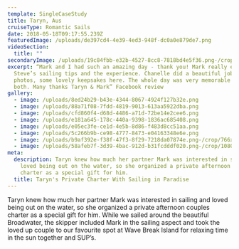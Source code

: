 ```yaml
---
template: SingleCaseStudy
title: Taryn, Aus
cruiseType: Romantic Sails
date: 2018-05-18T09:17:55.239Z
featuredImage: /uploads/de397cd4-4e39-4ed3-948f-dc0a0e879de7.png
videoSection:
  title: ""
secondaryImage: /uploads/19c84fbb-e32b-4527-8cc8-7818bd4e5f36.png-/crop/1308x1041/253,0/-/preview/
excerpt: “Mark and I had such an amazing day - thank you! Mark really enjoyed
  Steve’s sailing tips and the experience. Chanelle did a beautiful job with our
  photos, some lovely keepsakes here. The whole day was very memorable for us
  both. Many thanks Taryn & Mark” Facebook review
gallery:
  - image: /uploads/8ed24b29-b43e-4344-8067-4924f127b32e.png
  - image: /uploads/88a71f08-7fdd-4819-9013-613aa5922dba.png
  - image: /uploads/cfd860f4-d68d-4486-a71d-72be14e2cee6.png
  - image: /uploads/e181a645-178c-440a-9398-1836ac685408.png
  - image: /uploads/e05ec3fe-ce1d-4e5b-8d86-f483d8cc51aa.png
  - image: /uploads/5c266b9b-ce98-4777-8473-e04163348e6e.png
  - image: /uploads/b9af392e-f38f-47f3-8f29-7218da07874e.png-/crop/766x728/0,0/-/preview/
  - image: /uploads/58afeb7f-3d39-4bac-912d-b31fcdddf020.png-/crop/1080x1081/0,100/-/preview/
meta:
  description: Taryn knew how much her partner Mark was interested in sailing and
    loved being out on the water, so she organized a private afternoon couples
    charter as a special gift for him.
  title: Taryn's Private Charter With Sailing in Paradise
---
```

Taryn knew how much her partner Mark was interested in sailing and loved being out on the water, so she organized a private afternoon couples charter as a special gift for him. While we sailed around the beautiful Broadwater, the skipper included Mark in the sailing aspect and took the loved up couple to our favourite spot at Wave Break Island for relaxing time in the sun together and SUP’s.
